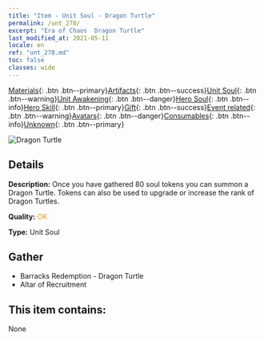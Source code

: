 ```yaml
---
title: "Item - Unit Soul - Dragon Turtle"
permalink: /unt_278/
excerpt: "Era of Chaos  Dragon Turtle"
last_modified_at: 2021-05-11
locale: en
ref: "unt_278.md"
toc: false
classes: wide
---
```

 [Materials](/Items/){: .btn .btn--primary}[Artifacts](/Items/Artifacts/){: .btn .btn--success}[Unit Soul](/Items/UnitSoul/){: .btn .btn--warning}[Unit Awakening](/Items/UnitAwakening/){: .btn .btn--danger}[Hero Soul](/Items/HeroSoul/){: .btn .btn--info}[Hero Skill](/Items/HeroSkill/){: .btn .btn--primary}[Gift](/Items/Gift/){: .btn .btn--success}[Event related](/Items/Events/){: .btn .btn--warning}[Avatars](/Items/Avatars/){: .btn .btn--danger}[Consumables](/Items/Consumables/){: .btn .btn--info}[Unknown](/Items/Unknown/){: .btn .btn--primary}

 ![Dragon Turtle](/images/u/ti_longgui.jpg)

## Details
 **Description:** Once you have gathered 80 soul tokens you can summon a Dragon Turtle. Tokens can also be used to upgrade or increase the rank of Dragon Turtles.

 **Quality:** <span style="color: #FF8C00">OK</span>

 **Type:** Unit Soul

## Gather

*    Barracks Redemption - Dragon Turtle 
*    Altar of Recruitment 

## This item contains:

  None

